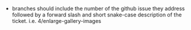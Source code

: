 - branches should include the number of the github issue they address followed by a forward slash and short snake-case description of the ticket. i.e. 4/enlarge-gallery-images
